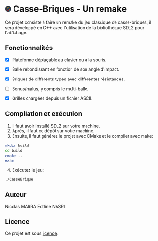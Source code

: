 # <img src="assets/icon.png" alt="icon" width="4%"/> Casse-Briques - Un remake

Ce projet consiste à faire un remake du jeu classique de casse-briques, il sera développé en C++ avec l'utilisation de la bibliothèque SDL2 pour l'affichage.

## Fonctionnalités

- [x] Plateforme déplaçable au clavier ou à la souris.
- [x] Balle rebondissant en fonction de son angle d'impact.
- [x] Briques de différents types avec différentes résistances.
- [ ] Bonus/malus, y compris le multi-balle.
- [x] Grilles chargées depuis un fichier ASCII.


## Compilation et exécution

1. Il faut avoir installé SDL2 sur votre machine.
2. Après, il faut ce dépôt sur votre machine.
3. Ensuite, il faut générez le projet avec CMake et le compiler avec make:

```bash
mkdir build
cd build
cmake ..
make
```

4. Exécutez le jeu :

```bash
./CasseBrique
```


## Auteur

Nicolas MARRA
Eddine NASRI

## Licence

Ce projet est sous [licence](LICENSE).
